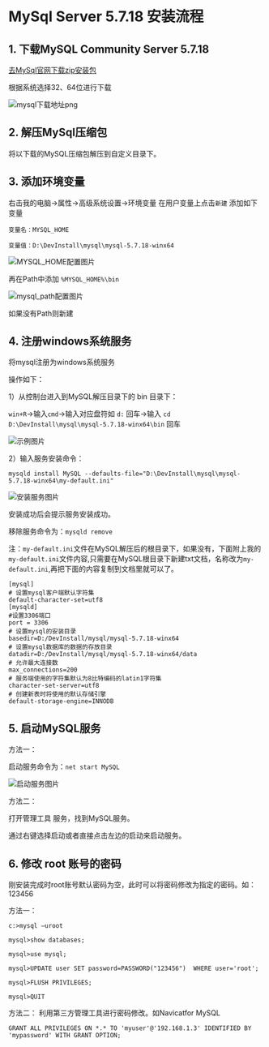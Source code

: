 # MySql Server 5.7.18 安装流程

## 1. 下载MySQL Community Server 5.7.18
[去MySql官网下载zip安装包](https://dev.mysql.com/downloads/mysql/)

根据系统选择32、64位进行下载

![mysql下载地址png](image/mysql_download_address.png)

## 2. 解压MySql压缩包

将以下载的MySQL压缩包解压到自定义目录下。

## 3. 添加环境变量

右击我的电脑→属性→高级系统设置→环境变量
在用户变量上点击`新建`
添加如下变量
```
变量名：MYSQL_HOME

变量值：D:\DevInstall\mysql\mysql-5.7.18-winx64
```
![MYSQL_HOME配置图片](image/MYSQL_HOME.png)

再在Path中添加  `%MYSQL_HOME%\bin`

![mysql_path配置图片](image/mysql_path.png)

如果没有Path则新建

## 4. 注册windows系统服务

将mysql注册为windows系统服务

操作如下：

1）从控制台进入到MySQL解压目录下的 bin 目录下：

`win+R`→输入`cmd`→输入对应盘符如 `d:` 回车→输入 `cd D:\DevInstall\mysql\mysql-5.7.18-winx64\bin` 回车

![示例图片](image/mysql_start_cmd.png)

2）输入服务安装命令：

`mysqld install MySQL --defaults-file="D:\DevInstall\mysql\mysql-5.7.18-winx64\my-default.ini"
`

![安装服务图片](image/mysql_services_install.png)

安装成功后会提示服务安装成功。

移除服务命令为：`mysqld remove`

注：`my-default.ini`文件在MySQL解压后的根目录下，如果没有，下面附上我的`my-default.ini`文件内容,只需要在MySQL根目录下新建txt文档，名称改为`my-default.ini`,再把下面的内容复制到文档里就可以了。

```
[mysql]
# 设置mysql客户端默认字符集
default-character-set=utf8 
[mysqld]
#设置3306端口
port = 3306 
# 设置mysql的安装目录
basedir=D:/DevInstall/mysql/mysql-5.7.18-winx64
# 设置mysql数据库的数据的存放目录
datadir=D:/DevInstall/mysql/mysql-5.7.18-winx64/data
# 允许最大连接数
max_connections=200
# 服务端使用的字符集默认为8比特编码的latin1字符集
character-set-server=utf8
# 创建新表时将使用的默认存储引擎
default-storage-engine=INNODB 
```

## 5. 启动MySQL服务

方法一：

启动服务命令为：`net start MySQL`

![启动服务图片](image/mysql_start_success.png)

方法二：

打开管理工具 服务，找到MySQL服务。

通过右键选择启动或者直接点击左边的启动来启动服务。

## 6. 修改 root 账号的密码

刚安装完成时root账号默认密码为空，此时可以将密码修改为指定的密码。如：123456

方法一：
```
c:>mysql –uroot

mysql>show databases;

mysql>use mysql;

mysql>UPDATE user SET password=PASSWORD("123456")  WHERE user='root';

mysql>FLUSH PRIVILEGES;

mysql>QUIT
```
方法二：
利用第三方管理工具进行密码修改。如Navicatfor MySQL
```
GRANT ALL PRIVILEGES ON *.* TO 'myuser'@'192.168.1.3' IDENTIFIED BY 'mypassword' WITH GRANT OPTION;
```